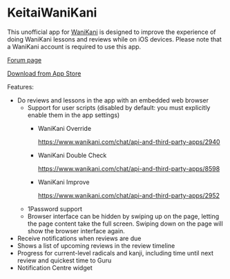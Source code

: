 # KeitaiWaniKani

This unofficial app for [WaniKani](https://www.wanikani.com) is designed to improve the experience of doing WaniKani lessons and reviews while on iOS devices.  Please note that a WaniKani account is required to use this app.

[Forum page](https://www.wanikani.com/chat/api-and-third-party-apps/10277)

[Download from App Store](https://itunes.apple.com/us/app/keitaiwanikani/id1031055291?ls=1&mt=8)

Features:
* Do reviews and lessons in the app with an embedded web browser
    * Support for user scripts (disabled by default: you must explicitly enable them in the app settings)
    	* WaniKani Override
    	
    	  https://www.wanikani.com/chat/api-and-third-party-apps/2940
    	* WaniKani Double Check
    	
    	  https://www.wanikani.com/chat/api-and-third-party-apps/8598
    	* WaniKani Improve
    	
    	  https://www.wanikani.com/chat/api-and-third-party-apps/2952
    * 1Password support
    * Browser interface can be hidden by swiping up on the page, letting the page content take the full screen.  Swiping down on the page will show the browser interface again.
* Receive notifications when reviews are due
* Shows a list of upcoming reviews in the review timeline
* Progress for current-level radicals and kanji, including time until next review and quickest time to Guru
* Notification Centre widget
